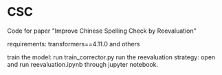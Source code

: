 # CSC
Code for paper "Improve Chinese Spelling Check by Reevaluation"

requirements:
transformers==4.11.0 and others

train the model: run train_corrector.py
run the reevaluation strategy: open and run reevaluation.ipynb through jupyter notebook. 





